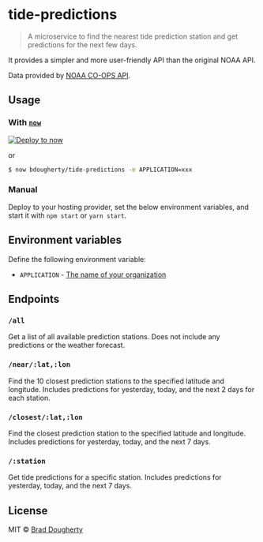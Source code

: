 # tide-predictions

> A microservice to find the nearest tide prediction station and get predictions for the next few days.

It provides a simpler and more user-friendly API than the original NOAA API.

Data provided by [NOAA CO-OPS API](https://tidesandcurrents.noaa.gov/api/).

## Usage

### With [`now`](https://now.sh)

[![Deploy to now](https://deploy.now.sh/static/button.svg)](https://deploy.now.sh/?repo=https://github.com/bdougherty/tide-predictions&env=APPLICATION)

or

```bash
$ now bdougherty/tide-predictions -e APPLICATION=xxx
```

### Manual

Deploy to your hosting provider, set the below environment variables, and start it with `npm start` or `yarn start`.

## Environment variables

Define the following environment variable:

- `APPLICATION` - [The name of your organization](https://tidesandcurrents.noaa.gov/api/#application)

## Endpoints

### `/all`

Get a list of all available prediction stations. Does not include any predictions or the weather forecast.

### `/near/:lat,:lon`

Find the 10 closest prediction stations to the specified latitude and longitude. Includes predictions for yesterday, today, and the next 2 days for each station.

### `/closest/:lat,:lon`

Find the closest prediction station to the specified latitude and longitude. Includes predictions for yesterday, today, and the next 7 days.

### `/:station`

Get tide predictions for a specific station. Includes predictions for yesterday, today, and the next 7 days.

## License

MIT © [Brad Dougherty](https://brad.is)
